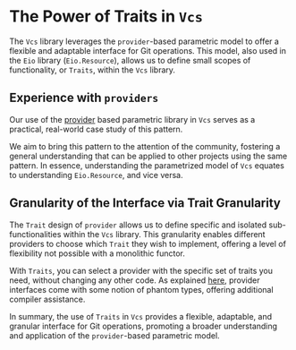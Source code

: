 # The Power of Traits in `Vcs`

The `Vcs` library leverages the `provider`-based parametric model to offer a flexible and adaptable interface for Git operations. This model, also used in the `Eio` library (`Eio.Resource`), allows us to define small scopes of functionality, or `Traits`, within the `Vcs` library.

## Experience with `providers`

Our use of the [provider](https://github.com/mbarbin/provider) based parametric library in `Vcs` serves as a practical, real-world case study of this pattern.

We aim to bring this pattern to the attention of the community, fostering a general understanding that can be applied to other projects using the same pattern. In essence, understanding the parametrized model of `Vcs` equates to understanding `Eio.Resource`, and vice versa.

## Granularity of the Interface via Trait Granularity

The `Trait` design of `provider` allows us to define specific and isolated sub-functionalities within the `Vcs` library. This granularity enables different providers to choose which `Trait` they wish to implement, offering a level of flexibility not possible with a monolithic functor.

With `Traits`, you can select a provider with the specific set of traits you need, without changing any other code. As explained [here](https://mbarbin.github.io/provider/provider/Provider/Interface/index.html#type-t), provider interfaces come with some notion of phantom types, offering additional compiler assistance.

In summary, the use of `Traits` in `Vcs` provides a flexible, adaptable, and granular interface for Git operations, promoting a broader understanding and application of the `provider`-based parametric model.
